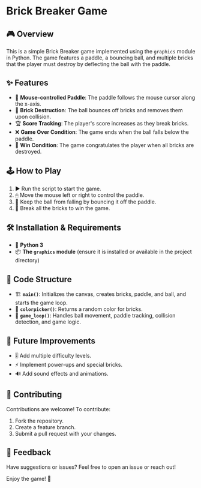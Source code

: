 # Brick Breaker Game

## 🎮 Overview
This is a simple Brick Breaker game implemented using the `graphics` module in Python. The game features a paddle, a bouncing ball, and multiple bricks that the player must destroy by deflecting the ball with the paddle.

## ✨ Features
- 🎯 **Mouse-controlled Paddle**: The paddle follows the mouse cursor along the x-axis.
- 🧱 **Brick Destruction**: The ball bounces off bricks and removes them upon collision.
- 🏆 **Score Tracking**: The player's score increases as they break bricks.
- ❌ **Game Over Condition**: The game ends when the ball falls below the paddle.
- 🎉 **Win Condition**: The game congratulates the player when all bricks are destroyed.

## 🕹 How to Play
1. ▶️ Run the script to start the game.
2. 🖱 Move the mouse left or right to control the paddle.
3. 🔄 Keep the ball from falling by bouncing it off the paddle.
4. 🧨 Break all the bricks to win the game.

## 🛠 Installation & Requirements
- 🐍 **Python 3**
- 📦 **The `graphics` module** (ensure it is installed or available in the project directory)

## 📌 Code Structure
- 🏗 **`main()`**: Initializes the canvas, creates bricks, paddle, and ball, and starts the game loop.
- 🎨 **`colorpicker()`**: Returns a random color for bricks.
- 🔄 **`game_loop()`**: Handles ball movement, paddle tracking, collision detection, and game logic.

## 🚀 Future Improvements
- 🎚 Add multiple difficulty levels.
- ⚡ Implement power-ups and special bricks.
- 🔊 Add sound effects and animations.

## 🤝 Contributing
Contributions are welcome! To contribute:

1. Fork the repository.
2. Create a feature branch.
3. Submit a pull request with your changes.

## 💬 Feedback
Have suggestions or issues? Feel free to open an issue or reach out!

Enjoy the game! 🎾

